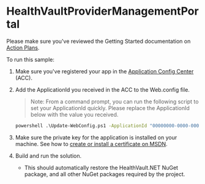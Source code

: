 # HealthVaultProviderManagementPortal

Please make sure you've reviewed the Getting Started documentation on [Action Plans](http://msdn.microsoft.com/en-us/healthvault/mt778893).

To run this sample: 
1. Make sure you've registered your app in the [Application Config Center](https://config.healthvault-ppe.com/) (ACC).
2. Add the ApplicationId you received in the ACC to the Web.config file. 
    > Note: From a command prompt, you can run the following script to set your ApplicationId quickly. Please replace the ApplicationId below with the value you received. 

    ```cmd
    powershell .\Update-WebConfig.ps1 -ApplicationId "00000000-0000-0000-0000-000000000000"
    ```
3. Make sure the private key for the application is installed on your machine. See how to [create or install a certificate on MSDN](https://msdn.microsoft.com/en-us/healthvault/mt778893#_Certificates).
4. Build and run the solution.
    * This should automatically restore the HealthVault.NET NuGet package, and all other NuGet packages required by the project.
